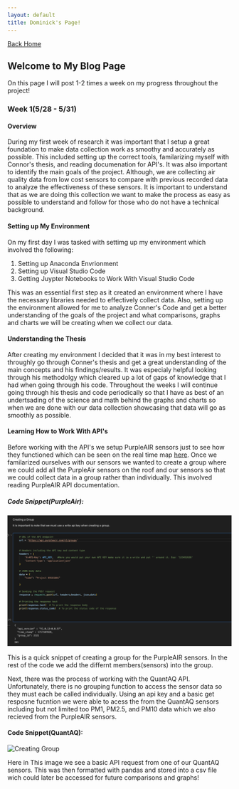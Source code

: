 ```yaml
---
layout: default
title: Dominick's Page!
---
```

[Back Home](/README.md)
## Welcome to My Blog Page

On this page I will post 1-2 times a week on my progress throughout the project!

### Week 1(5/28 - 5/31) 

#### Overview 

During my first week of research it was important that I setup a great foundation to make data collection work as smoothy and accurately as possible. This included setting up the correct tools, familarizing myself with Connor's thesis, and reading documenation for API's. It was also important to identify the main goals of the project. Although, we are collecting air quality data from low cost sensors to compare with previous recorded data to analyze the effectiveness of these sensors. It is important to understand that as we are doing this collection we want to make the process as easy as possible to understand and follow for those who do not have a technical background.

#### Setting up My Environment 

On my first day I was tasked with settimg up my environment which involved the following: 

  1. Setting up Anaconda Envrionment
  2. Setting up Visual Studio Code
  3. Getting Juypter Notebooks to Work With Visual Studio Code

This was an essential first step as it created an environment where I have the necessary libraries needed to effectively collect data. Also, setting up the environment allowed for me to analyze Conner's Code and get a better understanding of the goals of the project and what comparisons, graphs and charts we will be creating when we collect our data. 

#### Understanding the Thesis 

After creating my environment I decided that it was in my best interest to throughly go through Conner's thesis and get a great understanding of the main concepts and his findings/results. It was especialy helpful looking through his methodolgy which cleared up a lot of gaps of knowledge that I had when going through his code. Throughout the weeks I will continue going through his thesis and code periodically so that I have as best of an undertsading of the science and math behind the graphs and charts so when we are done with our data collection showcasing that data will go as smoothly as possible. 

#### Learning How to Work With API's 

Before working with the API's we setup PurpleAIR sensors just to see how they functioned which can be seen on the real time map [here](https://map.purpleair.com/1/mAQI/a10/p604800/cC0#16.98/34.105185/-117.71215). Once we familarized ourselves with our sensors we wanted to create a group where we could add all the PurpleAir sensors on the roof and our sensors so that we could collect data in a group rather than individually. This involved reading PurpleAIR API documentation. 

##### Code Snippet(PurpleAir): 

![Creating Group](/images/image.png)

This is a quick snippet of creating a group for the PurpleAIR sensors. In the rest of the code we add the differnt members(sensors) into the group. 

Next, there was the process of working with the QuantAQ API. Unfortunately, there is no grouping function to access the sensor data so they must each be called individually. Using an api key and a basic get resposne fucntion we were able to acess the from the QuantAQ sensors including but not limited too PM1, PM2.5, and PM10 data which we also recieved from the PurpleAIR sensors. 

#### Code Snippet(QuantAQ): 

![Creating Group](/images/image(2).png) 

Here in This image we see a basic API request from one of our QuantAQ sensors. This was then formatted with pandas and stored into a csv file wich could later be accessed for future comparisons and graphs! 









